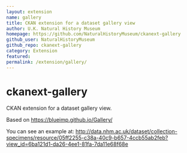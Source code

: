 ```yaml
---
layout: extension
name: gallery
title: CKAN extension for a dataset gallery view
author: U.K. Natural History Museum
homepage: https://github.com/NaturalHistoryMuseum/ckanext-gallery
github_user: NaturalHistoryMuseum
github_repo: ckanext-gallery
category: Extension
featured: 
permalink: /extension/gallery/
---
```



ckanext-gallery
===============

CKAN extension for a dataset gallery view.

Based on <https://blueimp.github.io/Gallery/>

You can see an example at: <http://data.nhm.ac.uk/dataset/collection-specimens/resource/05ff2255-c38a-40c9-b657-4ccb55ab2feb?view_id=6ba121d1-da26-4ee1-81fa-7da11e68f68e>

